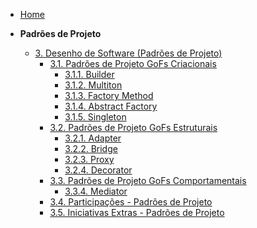 <!-- docs/_sidebar.md -->
- [Home](/docs)

- **Padrões de Projeto**
  - [3. Desenho de Software (Padrões de Projeto)](./PadroesDeProjeto/3.PadroesDeProjeto.md)
    - [3.1. Padrões de Projeto GoFs Criacionais](./PadroesDeProjeto/3.1.GoFsCriacionais.md)
      - [3.1.1. Builder](./PadroesDeProjeto/3.1.1.Builder.md)
      - [3.1.2. Multiton](./PadroesDeProjeto/3.1.2.Multiton.md)
      - [3.1.3. Factory Method](./PadroesDeProjeto/3.1.3.FactoryMethod.md)
      - [3.1.4. Abstract Factory](./PadroesDeProjeto/3.1.4.Abstract-factory.md)
      - [3.1.5. Singleton](./PadroesDeProjeto/3.1.5.Singleton.md)
    - [3.2. Padrões de Projeto GoFs Estruturais](./PadroesDeProjeto/3.2.GoFsEstruturais.md)
      - [3.2.1. Adapter](./PadroesDeProjeto/3.2.1.Adapter.md)
      - [3.2.2. Bridge](./PadroesDeProjeto/3.2.2.Bridge.md)
      - [3.2.3. Proxy](./PadroesDeProjeto/3.2.3.Proxy.md)
      - [3.2.4. Decorator](./PadroesDeProjeto/3.2.4.Decorator.md)
    - [3.3. Padrões de Projeto GoFs Comportamentais](./PadroesDeProjeto/3.3.GoFsComportamentais.md)
      - [3.3.4. Mediator](./PadroesDeProjeto/3.3.4.Mediator.md)
    - [3.4. Participações - Padrões de Projeto](./PadroesDeProjeto/3.4.ParticipacoesPadroes.md)
    - [3.5. Iniciativas Extras - Padrões de Projeto](./PadroesDeProjeto/3.5.IniciativasExtras.md)
